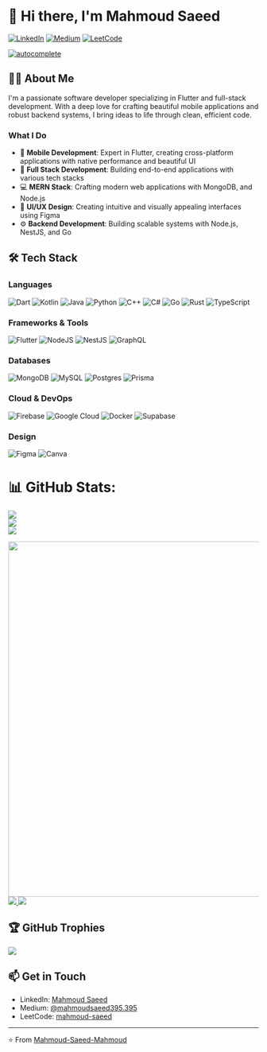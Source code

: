 # 👋 Hi there, I'm Mahmoud Saeed

[![LinkedIn](https://img.shields.io/badge/LinkedIn-0077B5?style=for-the-badge&logo=linkedin&logoColor=white)](https://linkedin.com/in/mahmoud--saeed)
[![Medium](https://img.shields.io/badge/Medium-12100E?style=for-the-badge&logo=medium&logoColor=white)](https://medium.com/@mahmoudsaeed395.395)
[![LeetCode](https://img.shields.io/badge/-LeetCode-FFA116?style=for-the-badge&logo=LeetCode&logoColor=black)](https://leetcode.com/u/mahmoud-saeed)

[![autocomplete](https://codeium.com/badges/user/anciently-conscious-squid-84856/autocomplete)](https://codeium.com/profile/anciently-conscious-squid-84856)

## 👨‍💻 About Me

I'm a passionate software developer specializing in Flutter and full-stack development. With a deep love for crafting beautiful mobile applications and robust backend systems, I bring ideas to life through clean, efficient code.

### What I Do

- 📱 **Mobile Development**: Expert in Flutter, creating cross-platform applications with native performance and beautiful UI
- 🚀 **Full Stack Development**: Building end-to-end applications with various tech stacks
- 💻 **MERN Stack**: Crafting modern web applications with MongoDB, and Node.js
- 🎨 **UI/UX Design**: Creating intuitive and visually appealing interfaces using Figma
- ⚙️ **Backend Development**: Building scalable systems with Node.js, NestJS, and Go

## 🛠️ Tech Stack

### Languages
![Dart](https://img.shields.io/badge/dart-%230175C2.svg?style=for-the-badge&logo=dart&logoColor=white)
![Kotlin](https://img.shields.io/badge/kotlin-%237F52FF.svg?style=for-the-badge&logo=kotlin&logoColor=white)
![Java](https://img.shields.io/badge/java-%23ED8B00.svg?style=for-the-badge&logo=openjdk&logoColor=white)
![Python](https://img.shields.io/badge/python-3670A0?style=for-the-badge&logo=python&logoColor=ffdd54)
![C++](https://img.shields.io/badge/c++-%2300599C.svg?style=for-the-badge&logo=c%2B%2B&logoColor=white)
![C#](https://img.shields.io/badge/c%23-%23239120.svg?style=for-the-badge&logo=c-sharp&logoColor=white)
![Go](https://img.shields.io/badge/go-%2300ADD8.svg?style=for-the-badge&logo=go&logoColor=white)
![Rust](https://img.shields.io/badge/rust-%23000000.svg?style=for-the-badge&logo=rust&logoColor=white)
![TypeScript](https://img.shields.io/badge/typescript-%23007ACC.svg?style=for-the-badge&logo=typescript&logoColor=white)

### Frameworks & Tools
![Flutter](https://img.shields.io/badge/Flutter-%2302569B.svg?style=for-the-badge&logo=Flutter&logoColor=white)
![NodeJS](https://img.shields.io/badge/node.js-6DA55F?style=for-the-badge&logo=node.js&logoColor=white)
![NestJS](https://img.shields.io/badge/nestjs-%23E0234E.svg?style=for-the-badge&logo=nestjs&logoColor=white)
![GraphQL](https://img.shields.io/badge/-GraphQL-E10098?style=for-the-badge&logo=graphql&logoColor=white)

### Databases
![MongoDB](https://img.shields.io/badge/MongoDB-%234ea94b.svg?style=for-the-badge&logo=mongodb&logoColor=white)
![MySQL](https://img.shields.io/badge/mysql-%2300f.svg?style=for-the-badge&logo=mysql&logoColor=white)
![Postgres](https://img.shields.io/badge/postgres-%23316192.svg?style=for-the-badge&logo=postgresql&logoColor=white)
![Prisma](https://img.shields.io/badge/Prisma-3982CE?style=for-the-badge&logo=Prisma&logoColor=white)

### Cloud & DevOps
![Firebase](https://img.shields.io/badge/firebase-%23039BE5.svg?style=for-the-badge&logo=firebase&logoColor=white)
![Google Cloud](https://img.shields.io/badge/GoogleCloud-%234285F4.svg?style=for-the-badge&logo=google-cloud&logoColor=white)
![Docker](https://img.shields.io/badge/docker-%230db7ed.svg?style=for-the-badge&logo=docker&logoColor=white)
![Supabase](https://img.shields.io/badge/Supabase-3ECF8E?style=for-the-badge&logo=supabase&logoColor=white)

### Design
![Figma](https://img.shields.io/badge/figma-%23F24E1E.svg?style=for-the-badge&logo=figma&logoColor=white)
![Canva](https://img.shields.io/badge/Canva-%2300C4CC.svg?style=for-the-badge&logo=Canva&logoColor=white)

# 📊 GitHub Stats:
![](https://github-readme-stats.vercel.app/api?username=Mahmoud-Saeed-Mahmoud&theme=transpaernt&hide_border=false&show_icons=true&count_private=true&rank_icon=default)<br/>
![](https://github-readme-streak-stats.herokuapp.com/?user=Mahmoud-Saeed-Mahmoud&theme=transpaernt&hide_border=false&&hide_longest_streak=true&&hide_current_streak=true)<br/>
![](https://github-readme-stats.vercel.app/api/top-langs/?username=Mahmoud-Saeed-Mahmoud&theme=transpaernt&hide_border=false&include_all_commits=true&count_private=true&layout=compact&langs_count=15&&hide_progress=true)

<a href="https://github-profile-summary-cards.vercel.app/api/cards/profile-details?username=Mahmoud-Saeed-Mahmoud">
          <img width="715" src="https://github-profile-summary-cards.vercel.app/api/cards/profile-details?username=Mahmoud-Saeed-Mahmoud"/>
        </a>
<a href="https://github-profile-summary-cards.vercel.app/api/cards/most-commit-language?username=Mahmoud-Saeed-Mahmoud&">
          <img src="https://github-profile-summary-cards.vercel.app/api/cards/most-commit-language?username=Mahmoud-Saeed-Mahmoud"/>
        </a>
<a href="https://github-profile-summary-cards.vercel.app/api/cards/repos-per-language?username=Mahmoud-Saeed-Mahmoud">
          <img src="https://github-profile-summary-cards.vercel.app/api/cards/repos-per-language?username=Mahmoud-Saeed-Mahmoud"/>
        </a>

## 🏆 GitHub Trophies

<a href="https://github-trophies.vercel.app/?username=Mahmoud-Saeed-Mahmoud">
  <img src="https://github-trophies.vercel.app/?username=Mahmoud-Saeed-Mahmoud&theme=transpaernt&margin-w=4&margin-h=4">
</a>


## 📫 Get in Touch

- LinkedIn: [Mahmoud Saeed](https://linkedin.com/in/mahmoud--saeed)
- Medium: [@mahmoudsaeed395.395](https://medium.com/@mahmoudsaeed395.395)
- LeetCode: [mahmoud-saeed](https://leetcode.com/u/mahmoud-saeed)

---

⭐️ From [Mahmoud-Saeed-Mahmoud](https://github.com/Mahmoud-Saeed-Mahmoud)
